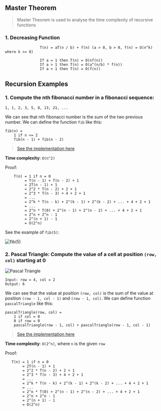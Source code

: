 ## Master Theorem

> Master Theorem is used to analyse the time complexity of recursive functions

### **1. Decreasing Function**

                    T(n) = aT(n / b) + f(n) (a > 0, b > 0, f(n) = O(n^k) where k >= 0)

                    If a = 1 then T(n) = O(nf(n))
                    If a > 1 then T(n) = O(a^(n/b) * f(n))
                    If a < 1 then T(n) = O(f(n))

## Recursion Examples

### **1. Compute the nth fibonacci number in a fibonacci sequence:**

    1, 1, 2, 3, 5, 8, 13, 21, ...

We can see that nth fibonacci number is the sum of the two previous number. We can define the function `fib` like this:

    fib(n) =
        1 if n <= 2
        fib(n - 1) + fib(n - 2)

> [See the implementation here](https://github.com/alphazero-wd/algorithms-and-data-structures/blob/1_recursion/fibonacci.py)

**Time complexity**: `O(n^2)`

Proof:

```
    T(n) = 1 if n = 0
         = T(n - 1) + T(n - 2) + 1
         = 2T(n - 1) + 1
         = 2^2 * T(n - 2) + 2 + 1
         = 2^3 * T(n - 3) + 4 + 2 + 1
         = ...
         = 2^k * T(n - k) + 2^(k - 1) + 2^(k - 2) + ... + 4 + 2 + 1
         = ...
         = 2^n * T(0) + 2^(n - 1) + 2^(n - 2) + ... + 4 + 2 + 1
         = 2^n + 2^n - 1
         = 2^(n + 1) - 1
         = O(2^n)
```

See the example of `fib(5)`:

![fib(5)](https://i.stack.imgur.com/QVSdv.png)

### **2. Pascal Triangle: Compute the value of a cell at position `(row, col)` starting at 0**

![Pascal Triangle](https://upload.wikimedia.org/wikipedia/commons/0/0d/PascalTriangleAnimated2.gif)

    Input: row = 4, col = 2
    Output: 6

We can see that the value at position `(row, col)` is the sum of the value at position `(row - 1, col - 1)` and `(row - 1, col)`. We can define function `pascalTriangle` like this:

    pascalTriangle(row, col) =
        1 if col = 0
        0 if row = 0
        pascalTriangle(row - 1, col) + pascalTriangle(row - 1, col - 1)

> [See the implementation here](https://github.com/alphazero-wd/algorithms-and-data-structures/blob/1_recursion/pascalTriangle.py)

**Time complexity**: `O(2^n)`, where `n` is the given `row`

Proof:

```
   T(n) = 1 if n = 0
        = 2T(n - 1) + 1
        = 2^2 * T(n - 2) + 2 + 1
        = 2^3 * T(n - 3) + 4 + 2 + 1
        = ...
        = 2^k * T(n - k) + 2^(k - 1) + 2^(k - 2) + ... + 4 + 2 + 1
        = ...
        = 2^n * T(0) + 2^(n - 1) + 2^(n - 2) + ... + 4 + 2 + 1
        = 2^n + 2^n - 1
        = 2^(n + 1) - 1
        = O(2^n)
```
